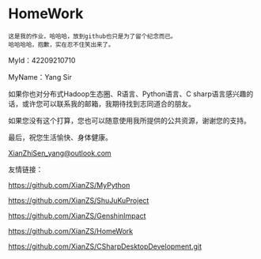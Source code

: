 # HomeWork

```
这是我的作业，哈哈哈，放到github也只是为了留个纪念而已。
哈哈哈哈，抱歉，实在忍不住笑出来了。
```

MyId：42209210710

MyName：Yang Sir

如果你也对分布式Hadoop生态圈、R语言、Python语言、C sharp语言感兴趣的话，或许您可以联系我的邮箱，我期待找到志同道合的朋友。

如果您没有这个打算，您也可以随意使用我所提供的公共资源，谢谢您的支持。

最后，祝您生活愉快、身体健康。

XianZhiSen_yang@outlook.com

友情链接：

https://github.com/XianZS/MyPython

https://github.com/XianZS/ShuJuKuProject

https://github.com/XianZS/GenshinImpact

https://github.com/XianZS/HomeWork

https://github.com/XianZS/CSharpDesktopDevelopment.git